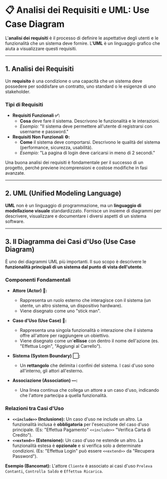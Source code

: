 # 📋 Analisi dei Requisiti e UML: Use Case Diagram

L'**analisi dei requisiti** è il processo di definire le aspettative degli utenti e le funzionalità che un sistema deve fornire. L'**UML** è un linguaggio grafico che aiuta a visualizzare questi requisiti.

---

## 1. Analisi dei Requisiti

Un **requisito** è una condizione o una capacità che un sistema deve possedere per soddisfare un contratto, uno standard o le esigenze di uno stakeholder.

### Tipi di Requisiti
*   **Requisiti Funzionali ✅:**
    *   **Cosa** deve fare il sistema. Descrivono le funzionalità e le interazioni.
    *   *Esempio:* "Il sistema deve permettere all'utente di registrarsi con username e password."
*   **Requisiti Non Funzionali ⚙️:**
    *   **Come** il sistema deve comportarsi. Descrivono le qualità del sistema (performance, sicurezza, usabilità).
    *   *Esempio:* "La pagina di login deve caricarsi in meno di 2 secondi."

Una buona analisi dei requisiti è fondamentale per il successo di un progetto, perché previene incomprensioni e costose modifiche in fasi avanzate.

---

## 2. UML (Unified Modeling Language)

**UML** non è un linguaggio di programmazione, ma un **linguaggio di modellazione visuale** standardizzato. Fornisce un insieme di diagrammi per descrivere, visualizzare e documentare i diversi aspetti di un sistema software.

---

## 3. Il Diagramma dei Casi d'Uso (Use Case Diagram)

È uno dei diagrammi UML più importanti. Il suo scopo è descrivere le **funzionalità principali di un sistema dal punto di vista dell'utente**.

### Componenti Fondamentali
*   **Attore (Actor) 🧍:**
    *   Rappresenta un ruolo esterno che interagisce con il sistema (un utente, un altro sistema, un dispositivo hardware).
    *   Viene disegnato come uno "stick man".

*   **Caso d'Uso (Use Case) 🔄:**
    *   Rappresenta una singola funzionalità o interazione che il sistema offre all'attore per raggiungere un obiettivo.
    *   Viene disegnato come un'**ellisse** con dentro il nome dell'azione (es. "Effettua Login", "Aggiungi al Carrello").

*   **Sistema (System Boundary) ⬜:**
    *   Un **rettangolo** che delimita i confini del sistema. I casi d'uso sono all'interno, gli attori all'esterno.

*   **Associazione (Association) ―:**
    *   Una linea continua che collega un attore a un caso d'uso, indicando che l'attore partecipa a quella funzionalità.

### Relazioni tra Casi d'Uso
*   **`<<include>>` (Inclusione):** Un caso d'uso ne include un altro. La funzionalità inclusa è **obbligatoria** per l'esecuzione del caso d'uso principale. (Es: "Effettua Pagamento" `<<include>>` "Verifica Carta di Credito").
*   **`<<extend>>` (Estensione):** Un caso d'uso ne estende un altro. La funzionalità estesa è **opzionale** e si verifica solo a determinate condizioni. (Es: "Effettua Login" può essere `<<extend>>` da "Recupera Password").

**Esempio (Bancomat):**
L'attore `Cliente` è associato ai casi d'uso `Preleva Contanti`, `Controlla Saldo` e `Effettua Ricarica`.
